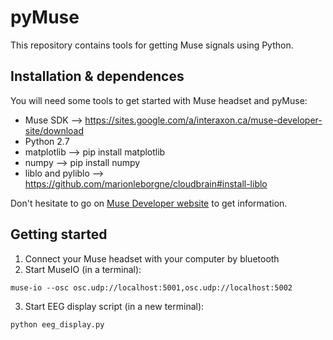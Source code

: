 # pyMuse

This repository contains tools for getting Muse signals using Python.

## Installation & dependences
You will need some tools to get started with Muse headset and pyMuse:
* Muse SDK --> https://sites.google.com/a/interaxon.ca/muse-developer-site/download
* Python 2.7
* matplotlib --> pip install matplotlib
* numpy --> pip install numpy
* liblo and pyliblo --> https://github.com/marionleborgne/cloudbrain#install-liblo

Don't hesitate to go on [Muse Developer website](https://sites.google.com/a/interaxon.ca/muse-developer-site/home) to get information.

## Getting started
1. Connect your Muse headset with your computer by bluetooth
2. Start MuseIO (in a terminal):
  ```
  muse-io --osc osc.udp://localhost:5001,osc.udp://localhost:5002
  ```
3. Start EEG display script (in a new terminal):
  ```
  python eeg_display.py
  ```
